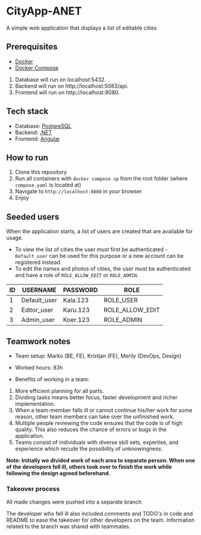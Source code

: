 # CityApp-ANET

A simple web application that displays a list of editable cities

## Prerequisites

* [Docker](https://www.docker.com/)
* [Docker Compose](https://docs.docker.com/compose/)

1. Database will run on localhost:5432. 
2. Backend  will run on http://localhost:5083/api.
3. Frontend will run on http://localhost:8080.

## Tech stack

* Database: [PostgreSQL](https://www.postgresql.org/)
* Backend:  [.NET](https://dotnet.microsoft.com)
* Frontend: [Angular](https://github.com/angular)

## How to run
1. Clone this repository
2. Run all containers with `docker compose up` from the root folder (where `compose.yaml` is located at)
3. Navigate to `http://localhost:8080` in your browser
4. Enjoy

## Seeded users

When the application starts, a list of users are created that are available for usage.

* To view the list of cities the user must first be authenticated - `Default_user` can be used for this purpose or a new account can be registered instead.
* To edit the names and photos of cities, the user must be authenticated and have a role of `ROLE_ALLOW_EDIT` or `ROLE_ADMIN`.

| ID | USERNAME     | PASSWORD | ROLE            |
|----|--------------|----------|-----------------|
| 1  | Default_user | Kala.123 | ROLE_USER       |
| 2  | Editor_user  | Karu.123 | ROLE_ALLOW_EDIT |
| 3  | Admin_user   | Koer.123 | ROLE_ADMIN      |

## Teamwork notes

* Team setup: Marko (BE, FE), Kristjan (FE), Merily (DevOps, Design)
* Worked hours: 83h
  
* Benefits of working in a team:
1. More efficient planning for all parts.
2. Dividing tasks means better focus, faster development and richer implementation.
3. When a team-member falls ill or cannot continue his/her work for some reason, other team members can take over the unfinished work.
4. Multiple people reviewing the code ensures that the code is of high quality. This also reduces the chance of errors or bugs in the application.
5. Teams consist of individuals with diverse skill sets, expertise, and experience which recude the possibility of unknowingness.

**Note: Initially we divided work of each area to separate person. 
When one of the developers fell ill, others took over to 
finish the work while following the design agreed beforehand.**

### Takeover process
All made changes were pushed into a separate branch

The developer who fell ill also included comments and TODO's in code and README to ease the takeover for other developers on the team.
Information related to the branch was shared with teammates.


